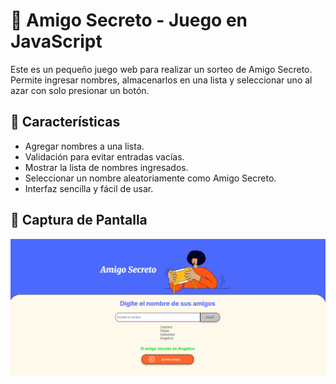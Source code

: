 # 🎉 Amigo Secreto - Juego en JavaScript

Este es un pequeño juego web para realizar un sorteo de Amigo Secreto. Permite ingresar nombres, almacenarlos en una lista y seleccionar uno al azar con solo presionar un botón.

## 🚀 Características

- Agregar nombres a una lista.
- Validación para evitar entradas vacías.
- Mostrar la lista de nombres ingresados.
- Seleccionar un nombre aleatoriamente como Amigo Secreto.
- Interfaz sencilla y fácil de usar.

## 📸 Captura de Pantalla

![Vista previa del juego](challenge-amigo-secreto_esp-main/assets/ejemplo-juego.png)